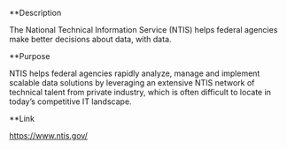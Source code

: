**Description 

The National Technical Information Service (NTIS) helps federal agencies make better decisions about data, with data.

**Purpose

NTIS helps federal agencies rapidly analyze, manage and implement scalable data solutions by leveraging an extensive NTIS network of technical talent from private industry, which is often difficult to locate in today’s competitive IT landscape.

**Link

https://www.ntis.gov/
